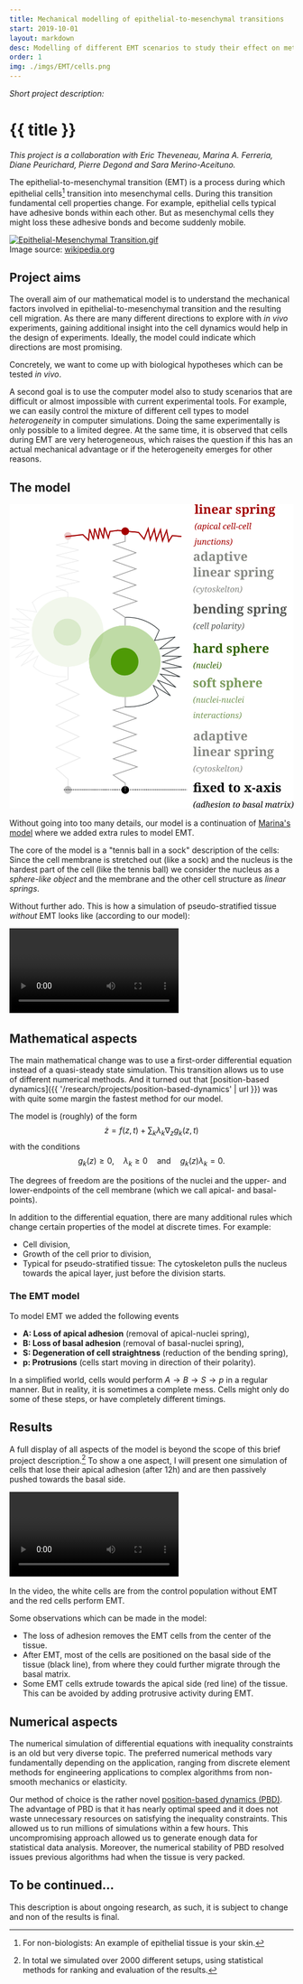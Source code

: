 ```yaml
---
title: Mechanical modelling of epithelial-to-mesenchymal transitions
start: 2019-10-01
layout: markdown
desc: Modelling of different EMT scenarios to study their effect on metastasis. (Read more...)
order: 1
img: ./imgs/EMT/cells.png
---
```


_Short project description:_
# {{ title }}

_This project is a collaboration with Eric Theveneau, Marina A. Ferreria, Diane Peurichard, Pierre Degond and Sara Merino-Aceituno._

The epithelial-to-mesenchymal transition (EMT) is a process during which epithelial cells[^1]
transition into mesenchymal cells. During this transition fundamental cell properties change.
For example, epithelial cells typical have adhesive bonds within each other. But as mesenchymal cells 
they might loss these adhesive bonds and become suddenly mobile. 

<p><a href="https://commons.wikimedia.org/wiki/File:Epithelial-Mesenchymal_Transition.gif#/media/File:Epithelial-Mesenchymal_Transition.gif"><img src="https://upload.wikimedia.org/wikipedia/commons/8/89/Epithelial-Mesenchymal_Transition.gif" alt="Epithelial-Mesenchymal Transition.gif"></a><br>
<span class="float-right">Image source: <a href="https://commons.wikimedia.org/w/index.php?curid=25952399">wikipedia.org</a></span></p>

## Project aims

The overall aim of our mathematical model is to understand 
the mechanical factors involved in epithelial-to-mesenchymal transition and the
resulting cell migration.
As there are many different directions to explore with _in vivo_ experiments, 
gaining additional insight into the cell dynamics would help in the design of experiments. Ideally, the model could indicate which directions are most promising.

Concretely, we want to come up with biological hypotheses which can be tested _in vivo_. 

A second goal is to use the computer model also to study scenarios that are difficult or almost impossible with current experimental tools. For example,
we can easily control the mixture of different cell types to model _heterogeneity_ in computer simulations. Doing the same experimentally is only possible to a limited degree. 
At the same time, it is observed that cells during EMT are very heterogeneous, which raises the question if this has an actual mechanical advantage or if the heterogeneity emerges for other reasons.



## The model


<img class="max-w-xs md:float-right mx-auto md:mx-0" src="./imgs/EMT/model_simple.png"></img>

Without going into too many details, our model is a continuation of [Marina's model](https://journals.plos.org/ploscompbiol/article?id=10.1371/journal.pcbi.1007171) where we added extra rules to model EMT.

The core of the model is a "tennis ball in a sock" description of the cells: Since the cell membrane is stretched out (like a sock) 
and the nucleus is the hardest part of the cell (like the tennis ball) we consider the nucleus as a _sphere-like object_ and the membrane and the other cell structure as _linear springs_.

Without further ado. This is how a simulation of pseudo-stratified tissue _without_ EMT looks like (according to our model):


<div class="container mx-auto">
<video class="max-w-full" controls autoplay loop>
<source src="{{ '/assets/videos/no_emt.mp4' | url }}" type="video/mp4">
</video>
</div>


## Mathematical aspects

The main mathematical change was to use a first-order differential equation instead of a quasi-steady state simulation. This transition allows us to use of different numerical methods. And it turned out 
that [position-based dynamics]({{ '/research/projects/position-based-dynamics' | url }}) was with quite some margin the fastest method for our model.

The model is (roughly) of the form
$$
\dot z = f(z,t) + \sum_{k} \lambda_k \nabla_z g_k(z, t)
$$
with the conditions
$$
g_k(z) \geq 0, \quad \lambda_k \geq 0 \quad \text{and} \quad g_k(z) \lambda_k = 0.
$$

The degrees of freedom are the positions of the nuclei and the upper- and lower-endpoints of the cell membrane (which we call apical- and basal-points).

In addition to the differential equation, there are many additional rules which change certain properties of the model at discrete times. For example:
- Cell division,
- Growth of the cell prior to division,
- Typical for pseudo-stratified tissue: The cytoskeleton pulls the nucleus towards the apical layer, just before the division starts.

### The EMT model

To model EMT we added the following events
- **A: Loss of apical adhesion** (removal of apical-nuclei spring),
- **B: Loss of basal adhesion** (removal of basal-nuclei spring),
- **S: Degeneration of cell straightness** (reduction of the bending spring),
- **p: Protrusions** (cells start moving in direction of their polarity).

In a simplified world, cells would perform $A \to B \to S \to p$ in a regular manner. But in reality, it is sometimes a complete mess.
Cells might only do some of these steps, or have completely different timings.


## Results

A full display of all aspects of the model is beyond the scope of this brief project description.[^st] To show a one aspect, I will present one simulation of cells that lose their apical adhesion (after 12h) and are then passively pushed towards the basal side. 

[^st]: In total we simulated over 2000 different setups, using statistical methods for ranking and evaluation of the results. 

<div class="container mx-auto">
<video class="max-w-full" controls autoplay loop>
<source src="{{ '/assets/videos/sim_a6_b24_concave.mp4' | url }}" type="video/mp4">
</video>
</div>

In the video, the white cells are from the control population without EMT and the red cells perform EMT. 

Some observations which can be made in the model:
- The loss of adhesion removes the EMT cells from the center of the tissue.
- After EMT, most of the cells are positioned on the basal side of the tissue (black line), from where they could further migrate through the basal matrix.
- Some EMT cells extrude towards the apical side (red line) of the tissue. This can be avoided by adding protrusive activity during EMT. 

## Numerical aspects

The numerical simulation of differential equations with inequality constraints 
is an old but very diverse topic. The preferred numerical methods vary fundamentally depending on the application, ranging from discrete element methods for engineering applications to complex algorithms from non-smooth mechanics or elasticity.

Our method of choice is the rather novel [position-based dynamics (PBD)](../position-based-dynamics).
The advantage of PBD is that it has nearly optimal speed and it does not waste unnecessary resources on satisfying the inequality constraints. This allowed us to run millions of simulations within a few hours. This uncompromising approach allowed us to generate enough data for statistical data analysis. Moreover, the numerical stability of PBD resolved issues previous algorithms had when the tissue is very packed. 




## To be continued...

This description is about ongoing research, as such, it is subject to change
and non of the results is final. 


[^1]: For non-biologists: An example of epithelial tissue is your skin.




